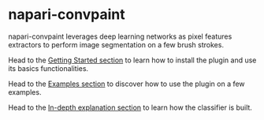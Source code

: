 # napari-convpaint

napari-convpaint leverages deep learning networks as pixel features extractors to perform image segmentation on a few brush strokes.

Head to the [Getting Started section](https://guiwitz.github.io/napari-convpaint/book/Installation.html) to learn how to install the plugin and use its basics functionalities.

Head to the [Examples section](https://guiwitz.github.io/napari-convpaint/book/Timelapse.html) to discover how to use the plugin on a few examples.

Head to the [In-depth explanation section](https://guiwitz.github.io/napari-convpaint/book/Description.html) to learn how the classifier is built.